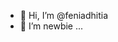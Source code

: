 - 👋 Hi, I’m @feniadhitia
- 👀 I’m newbie ...


<!---
feniadhitia/feniadhitia is a ✨ special ✨ repository because its `README.md` (this file) appears on your GitHub profile.
You can click the Preview link to take a look at your changes.
--->

